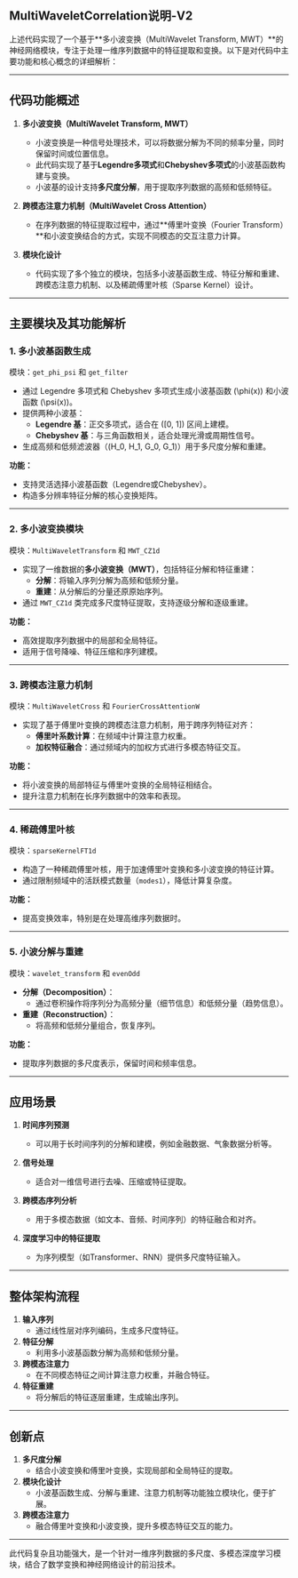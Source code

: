 ## MultiWaveletCorrelation说明-V2
上述代码实现了一个基于**多小波变换（MultiWavelet Transform, MWT）**的神经网络模块，专注于处理一维序列数据中的特征提取和变换。以下是对代码中主要功能和核心概念的详细解析：

---

## **代码功能概述**

1. **多小波变换（MultiWavelet Transform, MWT）**
   - 小波变换是一种信号处理技术，可以将数据分解为不同的频率分量，同时保留时间或位置信息。
   - 此代码实现了基于**Legendre多项式**和**Chebyshev多项式**的小波基函数构建与变换。
   - 小波基的设计支持**多尺度分解**，用于提取序列数据的高频和低频特征。

2. **跨模态注意力机制（MultiWavelet Cross Attention）**
   - 在序列数据的特征提取过程中，通过**傅里叶变换（Fourier Transform）**和小波变换结合的方式，实现不同模态的交互注意力计算。

3. **模块化设计**
   - 代码实现了多个独立的模块，包括多小波基函数生成、特征分解和重建、跨模态注意力机制、以及稀疏傅里叶核（Sparse Kernel）设计。

---

## **主要模块及其功能解析**

### **1. 多小波基函数生成**
模块：`get_phi_psi` 和 `get_filter`

- 通过 Legendre 多项式和 Chebyshev 多项式生成小波基函数 \(\phi(x)\) 和小波函数 \(\psi(x)\)。
- 提供两种小波基：
  - **Legendre 基**：正交多项式，适合在 \([0, 1]\) 区间上建模。
  - **Chebyshev 基**：与三角函数相关，适合处理光滑或周期性信号。
- 生成高频和低频滤波器（\(H_0, H_1, G_0, G_1\)）用于多尺度分解和重建。

**功能：**
- 支持灵活选择小波基函数（Legendre或Chebyshev）。
- 构造多分辨率特征分解的核心变换矩阵。

---

### **2. 多小波变换模块**
模块：`MultiWaveletTransform` 和 `MWT_CZ1d`

- 实现了一维数据的**多小波变换（MWT）**，包括特征分解和特征重建：
  - **分解**：将输入序列分解为高频和低频分量。
  - **重建**：从分解后的分量还原原始序列。
- 通过 `MWT_CZ1d` 类完成多尺度特征提取，支持逐级分解和逐级重建。

**功能：**
- 高效提取序列数据中的局部和全局特征。
- 适用于信号降噪、特征压缩和序列建模。

---

### **3. 跨模态注意力机制**
模块：`MultiWaveletCross` 和 `FourierCrossAttentionW`

- 实现了基于傅里叶变换的跨模态注意力机制，用于跨序列特征对齐：
  - **傅里叶系数计算**：在频域中计算注意力权重。
  - **加权特征融合**：通过频域内的加权方式进行多模态特征交互。

**功能：**
- 将小波变换的局部特征与傅里叶变换的全局特征相结合。
- 提升注意力机制在长序列数据中的效率和表现。

---

### **4. 稀疏傅里叶核**
模块：`sparseKernelFT1d`

- 构造了一种稀疏傅里叶核，用于加速傅里叶变换和多小波变换的特征计算。
- 通过限制频域中的活跃模式数量（`modes1`），降低计算复杂度。

**功能：**
- 提高变换效率，特别是在处理高维序列数据时。

---

### **5. 小波分解与重建**
模块：`wavelet_transform` 和 `evenOdd`

- **分解（Decomposition）**：
  - 通过卷积操作将序列分为高频分量（细节信息）和低频分量（趋势信息）。
- **重建（Reconstruction）**：
  - 将高频和低频分量组合，恢复序列。

**功能：**
- 提取序列数据的多尺度表示，保留时间和频率信息。

---

## **应用场景**

1. **时间序列预测**
   - 可以用于长时间序列的分解和建模，例如金融数据、气象数据分析等。

2. **信号处理**
   - 适合对一维信号进行去噪、压缩或特征提取。

3. **跨模态序列分析**
   - 用于多模态数据（如文本、音频、时间序列）的特征融合和对齐。

4. **深度学习中的特征提取**
   - 为序列模型（如Transformer、RNN）提供多尺度特征输入。

---

## **整体架构流程**

1. **输入序列**
   - 通过线性层对序列编码，生成多尺度特征。
2. **特征分解**
   - 利用多小波基函数分解为高频和低频分量。
3. **跨模态注意力**
   - 在不同模态特征之间计算注意力权重，并融合特征。
4. **特征重建**
   - 将分解后的特征逐层重建，生成输出序列。

---

## **创新点**

1. **多尺度分解**
   - 结合小波变换和傅里叶变换，实现局部和全局特征的提取。
2. **模块化设计**
   - 小波基函数生成、分解与重建、注意力机制等功能独立模块化，便于扩展。
3. **跨模态注意力**
   - 融合傅里叶变换和小波变换，提升多模态特征交互的能力。

---

此代码复杂且功能强大，是一个针对一维序列数据的多尺度、多模态深度学习模块，结合了数学变换和神经网络设计的前沿技术。
